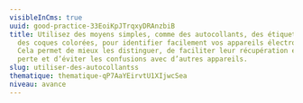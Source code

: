 ```yaml
---
visibleInCms: true
uuid: good-practice-33EoiKpJTrqxyDRAnzbiB
title: Utilisez des moyens simples, comme des autocollants, des étiquettes ou
  des coques colorées, pour identifier facilement vos appareils électroniques.
  Cela permet de mieux les distinguer, de faciliter leur récupération en cas de
  perte et d’éviter les confusions avec d’autres appareils.
slug: utiliser-des-autocollantss
thematique: thematique-qP7AaYEirvtU1XIjwcSea
niveau: avance
---
```

